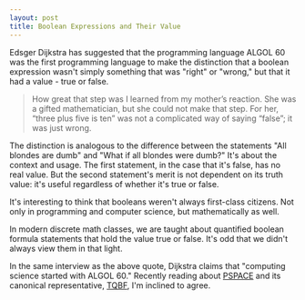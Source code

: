```yaml
---
layout: post
title: Boolean Expressions and Their Value
---
```


Edsger Dijkstra has suggested that the programming language ALGOL 60 was the first programming language to make the distinction that a boolean expression wasn't simply something that was "right" or "wrong," but that it had a value - true or false.

> How great that step was I learned from my mother’s reaction. She was a gifted mathematician, but she could not make that step. For her, “three plus five is ten” was not a complicated way of saying “false”; it was just wrong.

The distinction is analogous to the difference between the statements "All blondes are dumb" and "What if all blondes were dumb?" It's about the context and usage. The first statement, in the case that it's false, has no real value. But the second statement's merit is not dependent on its truth value: it's useful regardless of whether it's true or false.

It's interesting to think that booleans weren't always first-class citizens. Not only in programming and computer science, but mathematically as well.

In modern discrete math classes, we are taught about quantified boolean formula statements that hold the value true or false. It's odd that we didn't always view them in that light.

In the same interview as the above quote, Dijkstra claims that "computing science started with ALGOL 60." Recently reading about [PSPACE](http://en.wikipedia.org/wiki/PSPACE) and its canonical representative, [TQBF](http://en.wikipedia.org/wiki/Quantified_Boolean_formula_problem), I'm inclined to agree.
